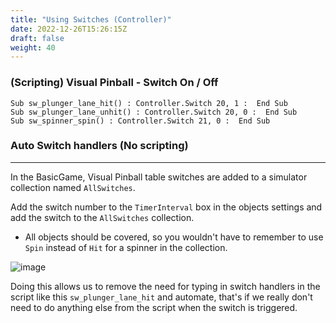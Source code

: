 ```yaml
---
title: "Using Switches (Controller)"
date: 2022-12-26T15:26:15Z
draft: false
weight: 40
---
```


### (Scripting) Visual Pinball - Switch On / Off

```
Sub sw_plunger_lane_hit() : Controller.Switch 20, 1 :  End Sub   
Sub sw_plunger_lane_unhit() : Controller.Switch 20, 0 :  End Sub
Sub sw_spinner_spin() : Controller.Switch 21, 0 :  End Sub
```

### Auto Switch handlers (No scripting)
---

In the BasicGame, Visual Pinball table switches are added to a simulator collection named `AllSwitches`.

Add the switch number to the `TimerInterval` box in the objects settings and add the switch to the `AllSwitches` collection.

* All objects should be covered, so you wouldn't have to remember to use `Spin` instead of `Hit` for a spinner in the collection.

![image](../../images/vp-auto-switches-1.jpg)

Doing this allows us to remove the need for typing in switch handlers in the script like this `sw_plunger_lane_hit` and automate, that's if we really don't need to do anything else from the script when the switch is triggered.


